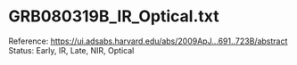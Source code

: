 # GRB080319B_IR_Optical.txt

Reference: https://ui.adsabs.harvard.edu/abs/2009ApJ...691..723B/abstract
Status: Early, IR, Late, NIR, Optical